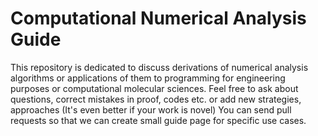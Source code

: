# Computational Numerical Analysis Guide
This repository is dedicated to discuss derivations of numerical analysis algorithms or applications of them to programming for engineering purposes or computational molecular sciences.
Feel free to ask about questions, correct mistakes in proof, codes etc. or add new strategies, approaches (It's even better if your work is novel)
You can send pull requests so that we can create small guide page for specific use cases.
